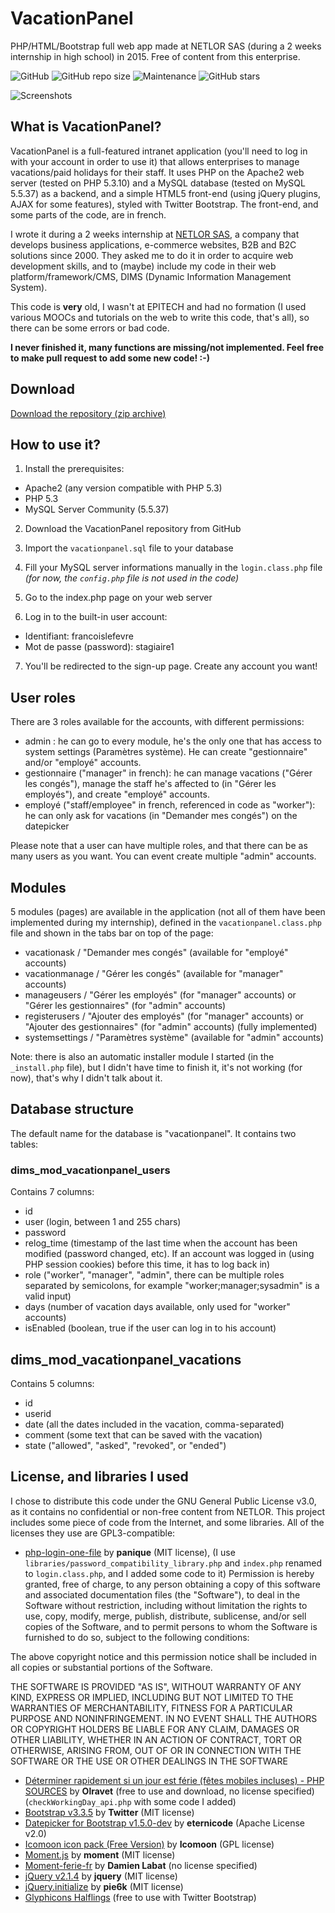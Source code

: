 # VacationPanel
PHP/HTML/Bootstrap full web app made at NETLOR SAS (during a 2 weeks internship in high school) in 2015. Free of content from this enterprise.

![GitHub](https://img.shields.io/github/license/fanfan54/VacationPanel.svg) ![GitHub repo size](https://img.shields.io/github/repo-size/fanfan54/VacationPanel.svg) ![Maintenance](https://img.shields.io/maintenance/no/2019.svg) ![GitHub stars](https://img.shields.io/github/stars/fanfan54/VacationPanel.svg?style=social)

![Screenshots](https://github.com/fanfan54/VacationPanel/raw/master/screenshots.png "Screenshots")

## What is VacationPanel?
VacationPanel is a full-featured intranet application (you'll need to log in with your account in order to use it) that allows enterprises to manage vacations/paid holidays for their staff.
It uses PHP on the Apache2 web server (tested on PHP 5.3.10) and a MySQL database (tested on MySQL 5.5.37) as a backend, and a simple HTML5 front-end (using jQuery plugins, AJAX for some features), styled with Twitter Bootstrap.
The front-end, and some parts of the code, are in french.

I wrote it during a 2 weeks internship at [NETLOR SAS](https://www.netlor.fr), a company that develops business applications, e-commerce websites, B2B and B2C solutions since 2000.
They asked me to do it in order to acquire web development skills, and to (maybe) include my code in their web platform/framework/CMS, DIMS (Dynamic Information Management System).

This code is **very** old, I wasn't at EPITECH and had no formation (I used various MOOCs and tutorials on the web to write this code, that's all), so there can be some errors or bad code.

**I never finished it, many functions are missing/not implemented. Feel free to make pull request to add some new code! :-)**

## Download
[Download the repository (zip archive)](https://github.com/fanfan54/VacationPanel/archive/master.zip)

## How to use it?
1. Install the prerequisites:

* Apache2 (any version compatible with PHP 5.3)
* PHP 5.3
* MySQL Server Community (5.5.37)

2. Download the VacationPanel repository from GitHub

3. Import the `vacationpanel.sql` file to your database

4. Fill your MySQL server informations manually in the `login.class.php` file *(for now, the `config.php` file is not used in the code)*

5. Go to the index.php page on your web server

6. Log in to the built-in user account:

* Identifiant: francoislefevre
* Mot de passe (password): stagiaire1

7. You'll be redirected to the sign-up page. Create any account you want!

## User roles

There are 3 roles available for the accounts, with different permissions:

* admin : he can go to every module, he's the only one that has access to system settings (Paramètres système). He can create "gestionnaire" and/or "employé" accounts.
* gestionnaire ("manager" in french): he can manage vacations ("Gérer les congés"), manage the staff he's affected to (in "Gérer les employés"), and create "employé" accounts.
* employé ("staff/employee" in french, referenced in code as "worker"): he can only ask for vacations (in "Demander mes congés") on the datepicker

Please note that a user can have multiple roles, and that there can be as many users as you want. You can event create multiple "admin" accounts.

## Modules

5 modules (pages) are available in the application (not all of them have been implemented during my internship), defined in the `vacationpanel.class.php` file and shown in the tabs bar on top of the page:

* vacationask / "Demander mes congés" (available for "employé" accounts)
* vacationmanage / "Gérer les congés" (available for "manager" accounts)
* manageusers / "Gérer les employés" (for "manager" accounts) or "Gérer les gestionnaires" (for "admin" accounts)
* registerusers / "Ajouter des employés" (for "manager" accounts) or "Ajouter des gestionnaires" (for "admin" accounts) (fully implemented)
* systemsettings / "Paramètres système" (available for "admin" accounts)

Note: there is also an automatic installer module I started (in the `_install.php` file), but I didn't have time to finish it, it's not working (for now), that's why I didn't talk about it.

## Database structure

The default name for the database is "vacationpanel".
It contains two tables:

### dims_mod_vacationpanel_users
Contains 7 columns:

* id
* user (login, between 1 and 255 chars)
* password
* relog_time (timestamp of the last time when the account has been modified (password changed, etc). If an account was logged in (using PHP session cookies) before this time, it has to log back in)
* role ("worker", "manager", "admin", there can be multiple roles separated by semicolons, for example "worker;manager;sysadmin" is a valid input)
* days (number of vacation days available, only used for "worker" accounts)
* isEnabled (boolean, true if the user can log in to his account)

## dims_mod_vacationpanel_vacations
Contains 5 columns:

* id
* userid
* date (all the dates included in the vacation, comma-separated)
* comment (some text that can be saved with the vacation)
* state ("allowed", "asked", "revoked", or "ended")

## License, and libraries I used

I chose to distribute this code under the GNU General Public License v3.0, as it contains no confidential or non-free content from NETLOR.
This project includes some piece of code from the Internet, and some libraries. All of the licenses they use are GPL3-compatible:

* [php-login-one-file](https://github.com/panique/php-login-one-file/) by **panique** (MIT license), (I use `libraries/password_compatibility_library.php` and `index.php` renamed to `login.class.php`, and I added some code to it)
Permission is hereby granted, free of charge, to any person obtaining a copy of this software and associated documentation files (the "Software"), to deal in the Software without restriction, including without limitation the rights to use, copy, modify, merge, publish, distribute, sublicense, and/or sell copies of the Software, and to permit persons to whom the Software is furnished to do so, subject to the following conditions:

The above copyright notice and this permission notice shall be included in all copies or substantial portions of the Software.

THE SOFTWARE IS PROVIDED "AS IS", WITHOUT WARRANTY OF ANY KIND, EXPRESS OR IMPLIED, INCLUDING BUT NOT LIMITED TO THE WARRANTIES OF MERCHANTABILITY, FITNESS FOR A PARTICULAR PURPOSE AND NONINFRINGEMENT. IN NO EVENT SHALL THE AUTHORS OR COPYRIGHT HOLDERS BE LIABLE FOR ANY CLAIM, DAMAGES OR OTHER LIABILITY, WHETHER IN AN ACTION OF CONTRACT, TORT OR OTHERWISE, ARISING FROM, OUT OF OR IN CONNECTION WITH THE SOFTWARE OR THE USE OR OTHER DEALINGS IN THE SOFTWARE

* [Déterminer rapidement si un jour est férie (fêtes mobiles incluses) - PHP SOURCES](https://phpsources.net/code/php/date-heure/382_determiner-rapidement-si-un-jour-est-feriefetes-mobiles-incluses) by **Olravet** (free to use and download, no license specified) (`checkWorkingDay_api.php` with some code I added)
* [Bootstrap v3.3.5](https://github.com/twbs/bootstrap) by **Twitter** (MIT license)
* [Datepicker for Bootstrap v1.5.0-dev](https://github.com/eternicode/bootstrap-datepicker) by **eternicode** (Apache License v2.0)
* [Icomoon icon pack (Free Version)](https://icomoon.io/) by **Icomoon** (GPL license)
* [Moment.js](https://github.com/moment/moment/) by **moment** (MIT license)
* [Moment-ferie-fr](https://github.com/datakode/moment-ferie-fr) by **Damien Labat** (no license specified)
* [jQuery v2.1.4](https://github.com/jquery/jquery) by **jquery** (MIT license)
* [jQuery.initialize](https://github.com/AdamPietrasiak/jquery.initialize) by **pie6k** (MIT license)
* [Glyphicons Halflings](https://www.glyphicons.com) (free to use with Twitter Bootstrap)
